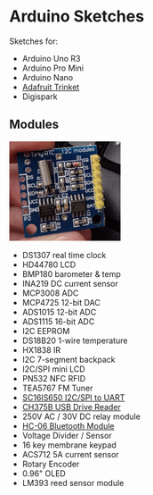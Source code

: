 # Arduino Sketches

Sketches for:

* Arduino Uno R3
* Arduino Pro Mini
* Arduino Nano
* [Adafruit Trinket](../trinket)
* Digispark

## Modules

<img src="ds1307.jpg" width="200">

* DS1307 real time clock
* HD44780 LCD
* BMP180 barometer & temp
* INA219 DC current sensor
* MCP3008 ADC
* MCP4725 12-bit DAC
* ADS1015 12-bit ADC
* ADS1115 16-bit ADC
* I2C EEPROM
* DS18B20 1-wire temperature
* HX1838 IR
* I2C 7-segment backpack
* I2C/SPI mini LCD
* PN532 NFC RFID
* TEA5767 FM Tuner
* [SC16IS650 I2C/SPI to UART](https://www.nxp.com/docs/en/data-sheet/SC16IS740_750_760.pdf)
* [CH375B USB Drive Reader](http://www.bitsavers.org/components/wch/_dataSheets/CH375.PDF)
* 250V AC / 30V DC relay module
* [HC-06 Bluetooth Module](https://github.com/dennistreysa/HC-06-BT)
* Voltage Divider / Sensor
* 16 key membrane keypad
* ACS712 5A current sensor
* Rotary Encoder
* 0.96" OLED
* LM393 reed sensor module
